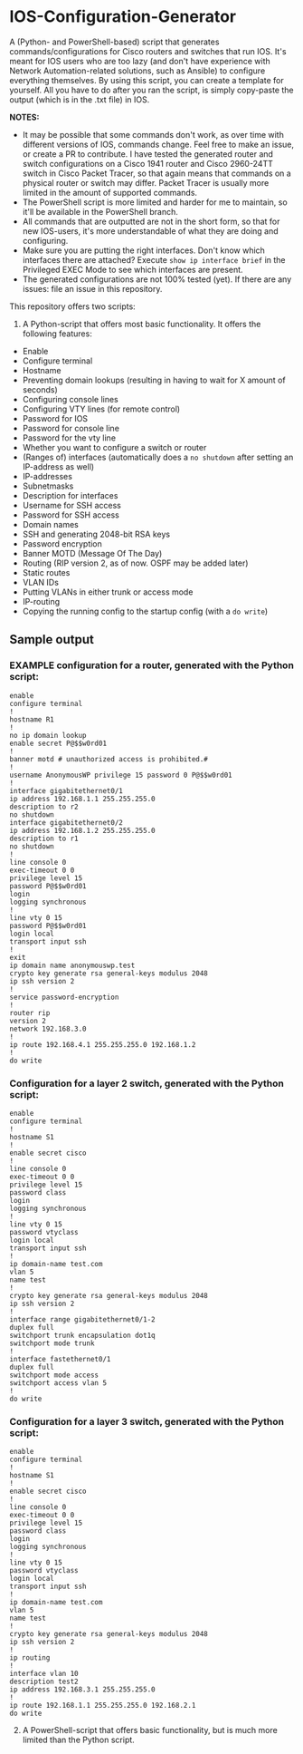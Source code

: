 # IOS-Configuration-Generator
 A (Python- and PowerShell-based) script that generates commands/configurations for Cisco routers and switches that run IOS. It's meant for IOS users who are too lazy (and don't have experience with Network Automation-related solutions, such as Ansible) to configure everything themselves. By using this script, you can create a template for yourself. All you have to do after you ran the script, is simply copy-paste the output (which is in the .txt file) in IOS.

**NOTES:**
 
 - It may be possible that some commands don't work, as over time with different versions of IOS, commands change. Feel free to make an issue, or create a PR to contribute. I have tested the generated router and switch configurations on a Cisco 1941 router and Cisco 2960-24TT switch in Cisco Packet Tracer, so that again means that commands on a physical router or switch may differ. Packet Tracer is usually more limited in the amount of supported commands.
 - The PowerShell script is more limited and harder for me to maintain, so it'll be available in the PowerShell branch.
 - All commands that are outputted are not in the short form, so that for new IOS-users, it's more understandable of what they are doing and configuring.
 - Make sure you are putting the right interfaces. Don't know which interfaces there are attached? Execute `show ip interface brief` in the Privileged EXEC Mode to see which interfaces are present.
 - The generated configurations are not 100% tested (yet). If there are any issues: file an issue in this repository.

This repository offers two scripts:

1. A Python-script that offers most basic functionality. It offers the following features:

- Enable
- Configure terminal
- Hostname
- Preventing domain lookups (resulting in having to wait for X amount of seconds)
- Configuring console lines
- Configuring VTY lines (for remote control)
- Password for IOS
- Password for console line
- Password for the vty line
- Whether you want to configure a switch or router
- (Ranges of) interfaces (automatically does a `no shutdown` after setting an IP-address as well)
- IP-addresses
- Subnetmasks
- Description for interfaces
- Username for SSH access
- Password for SSH access
- Domain names
- SSH and generating 2048-bit RSA keys
- Password encryption
- Banner MOTD (Message Of The Day)
- Routing (RIP version 2, as of now. OSPF may be added later)
- Static routes
- VLAN IDs
- Putting VLANs in either trunk or access mode
- IP-routing
- Copying the running config to the startup config (with a `do write`)

## Sample output

### **EXAMPLE** configuration for a **router**, generated with the Python script:

```
enable
configure terminal
!
hostname R1
!
no ip domain lookup
enable secret P@$$w0rd01
!
banner motd # unauthorized access is prohibited.#
!
username AnonymousWP privilege 15 password 0 P@$$w0rd01
!
interface gigabitethernet0/1
ip address 192.168.1.1 255.255.255.0
description to r2
no shutdown
interface gigabitethernet0/2
ip address 192.168.1.2 255.255.255.0
description to r1
no shutdown
!
line console 0
exec-timeout 0 0
privilege level 15
password P@$$w0rd01
login
logging synchronous
!
line vty 0 15
password P@$$w0rd01
login local
transport input ssh
!
exit
ip domain name anonymouswp.test
crypto key generate rsa general-keys modulus 2048
ip ssh version 2
!
service password-encryption
!
router rip
version 2
network 192.168.3.0
!
ip route 192.168.4.1 255.255.255.0 192.168.1.2
!
do write
```

### Configuration for **a layer 2 switch**, generated with the Python script:

```
enable
configure terminal
!
hostname S1
!
enable secret cisco
!
line console 0
exec-timeout 0 0
privilege level 15
password class
login
logging synchronous
!
line vty 0 15
password vtyclass
login local
transport input ssh
!
ip domain-name test.com
vlan 5
name test
!
crypto key generate rsa general-keys modulus 2048
ip ssh version 2
!
interface range gigabitethernet0/1-2
duplex full 
switchport trunk encapsulation dot1q 
switchport mode trunk 
!
interface fastethernet0/1
duplex full 
switchport mode access 
switchport access vlan 5
!
do write
```

### Configuration for **a layer 3 switch**, generated with the Python script:

```
enable
configure terminal
!
hostname S1
!
enable secret cisco
!
line console 0
exec-timeout 0 0
privilege level 15
password class
login
logging synchronous
!
line vty 0 15
password vtyclass
login local
transport input ssh
!
ip domain-name test.com
vlan 5
name test
!
crypto key generate rsa general-keys modulus 2048
ip ssh version 2
!
ip routing 
!
interface vlan 10
description test2
ip address 192.168.3.1 255.255.255.0
!
ip route 192.168.1.1 255.255.255.0 192.168.2.1
do write
```

2. A PowerShell-script that offers basic functionality, but is much more limited than the Python script.
